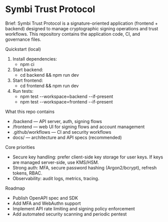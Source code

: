 # Symbi Trust Protocol

Brief: Symbi Trust Protocol is a signature-oriented application (frontend + backend) designed to manage cryptographic signing operations and trust workflows. This repository contains the application code, CI, and governance files.

Quickstart (local)
1. Install dependencies:
   - npm ci
2. Start backend:
   - cd backend && npm run dev
3. Start frontend:
   - cd frontend && npm run dev
4. Run tests:
   - npm test --workspace=backend --if-present
   - npm test --workspace=frontend --if-present

What this repo contains
- /backend — API server, auth, signing flows
- /frontend — web UI for signing flows and account management
- .github/workflows — CI and security workflows
- docs/ — architecture and API specs (recommended)

Core priorities
- Secure key handling: prefer client-side key storage for user keys. If keys are managed server-side, use KMS/HSM.
- Strong auth: MFA, secure password hashing (Argon2/bcrypt), refresh tokens, RBAC.
- Observability: audit logs, metrics, tracing.

Roadmap
- Publish OpenAPI spec and SDK
- Add MFA and WebAuthn support
- Implement API rate limiting and signing policy enforcement
- Add automated security scanning and periodic pentest
